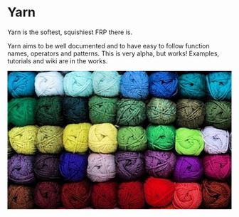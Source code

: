 Yarn
====
Yarn is the softest, squishiest FRP there is.

Yarn aims to be well documented and to have easy to follow function names, 
operators and patterns. This is very alpha, but works! Examples, tutorials and 
wiki are in the works.

<img width="600" src="https://raw.githubusercontent.com/schell/yarn/master/img/Screen%20Shot%202014-09-25%20at%2010.44.03%20PM.png" />
